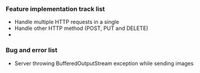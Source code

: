 ### Feature implementation track list
- Handle multiple HTTP requests in a single 
- Handle other HTTP method (POST, PUT and DELETE)
-  

### Bug and error list
- Server throwing BufferedOutputStream exception while sending images 
